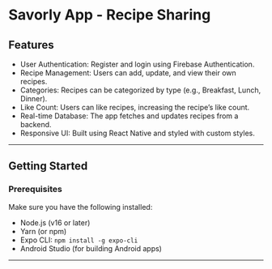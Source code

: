 # Savorly App - Recipe Sharing

## Features

- User Authentication: Register and login using Firebase Authentication.
- Recipe Management: Users can add, update, and view their own recipes.
- Categories: Recipes can be categorized by type (e.g., Breakfast, Lunch, Dinner).
- Like Count: Users can like recipes, increasing the recipe’s like count.
- Real-time Database: The app fetches and updates recipes from a backend.
- Responsive UI: Built using React Native and styled with custom styles.

---

## Getting Started

### Prerequisites

Make sure you have the following installed:

- Node.js (v16 or later)
- Yarn (or npm)
- Expo CLI: `npm install -g expo-cli`
- Android Studio (for building Android apps)

---
